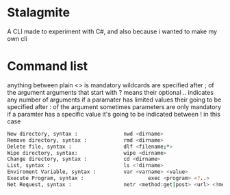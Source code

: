# Stalagmite
A CLI made to experiment with C#, and also because i wanted to make my own cli

# Command list

anything between plain <> is mandatory
wildcards are specified after ; of the argument
arguments that start with ? means their optional
.. indicates any number of arguments
if a paramater has limited values their going to be specified after : of the argument 
sometimes parameters are only mandatory if a paramter has a specific value it's going to be indicated between ! in this case

```bash
New directory, syntax :               nwd <dirname>
Remove directory, syntax :            rmd <dirname>
Delete file, syntax :                 dlf <filename;*>
Wipe directory, syntax:               wipe <dirname>
Change directory, syntax :            cd <dirname>
List, syntax :                        ls <?dirname>
Enviroment Variable, syntax :         var <varname> <value>
Execute Program, syntax :                     exec <program> <?..>
Net Request, syntax :                 netr <method:get|post> <url> <!method=post!jsonfile>
```
